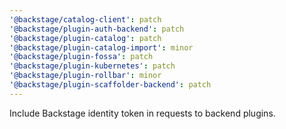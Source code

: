 ```yaml
---
'@backstage/catalog-client': patch
'@backstage/plugin-auth-backend': patch
'@backstage/plugin-catalog': patch
'@backstage/plugin-catalog-import': minor
'@backstage/plugin-fossa': patch
'@backstage/plugin-kubernetes': patch
'@backstage/plugin-rollbar': minor
'@backstage/plugin-scaffolder-backend': patch
---
```


Include Backstage identity token in requests to backend plugins.
